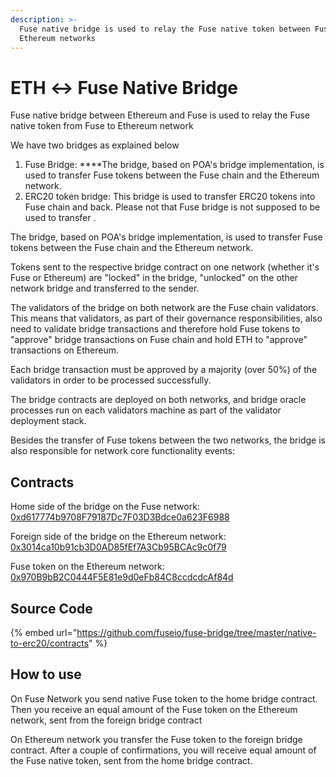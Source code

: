 ```yaml
---
description: >-
  Fuse native bridge is used to relay the Fuse native token between Fuse and
  Ethereum networks
---
```


# ETH ↔ Fuse Native Bridge

Fuse native bridge between Ethereum and Fuse is used to relay the Fuse native token from Fuse to Ethereum network



We have two bridges as explained below

1. Fuse Bridge:  ****The bridge, based on POA's bridge implementation, is used to transfer Fuse tokens between the Fuse chain and the Ethereum network.
2. ERC20 token bridge: This bridge is used to transfer ERC20 tokens into Fuse chain and back. Please not that Fuse bridge is not supposed to be used to transfer  . 

The bridge, based on POA's bridge implementation, is used to transfer Fuse tokens between the Fuse chain and the Ethereum network.

Tokens sent to the respective bridge contract on one network \(whether it's Fuse or Ethereum\) are "locked" in the bridge, "unlocked" on the other network bridge and transferred to the sender.

The validators of the bridge on both network are the Fuse chain validators. This means that validators, as part of their governance responsibilities, also need to validate bridge transactions and therefore hold Fuse tokens to "approve" bridge transactions on Fuse chain and hold ETH to "approve" transactions on Ethereum.

Each bridge transaction must be approved by a majority \(over 50%\) of the validators in order to be processed successfully.

The bridge contracts are deployed on both networks, and bridge oracle processes run on each validators machine as part of the validator deployment stack.

Besides the transfer of Fuse tokens between the two networks, the bridge is also responsible for network core functionality events:

## Contracts

Home side of the bridge on the Fuse network: [0xd617774b9708F79187Dc7F03D3Bdce0a623F6988](https://explorer.fuse.io/address/0xd617774b9708F79187Dc7F03D3Bdce0a623F6988/transactions)

Foreign side of the bridge on the Ethereum network: [0x3014ca10b91cb3D0AD85fEf7A3Cb95BCAc9c0f79](https://explorer.fuse.io/address/0x3014ca10b91cb3D0AD85fEf7A3Cb95BCAc9c0f79/transactions)

Fuse token on the Ethereum network: [0x970B9bB2C0444F5E81e9d0eFb84C8ccdcdcAf84d](https://etherscan.io/token/0x970b9bb2c0444f5e81e9d0efb84c8ccdcdcaf84d)

## Source Code

{% embed url="https://github.com/fuseio/fuse-bridge/tree/master/native-to-erc20/contracts" %}

## How to use

On Fuse Network you send native Fuse token to the home bridge contract. Then you receive an equal amount of the Fuse token on the Ethereum network, sent from the foreign bridge contract

On Ethereum network you transfer the Fuse token to the foreign bridge contract. After a couple of confirmations, you will receive equal amount of the Fuse native token, sent from the home bridge contract.

#### 

